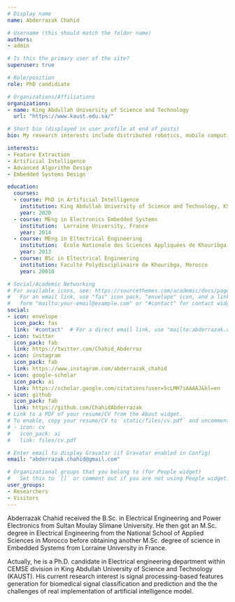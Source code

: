 ```yaml
---
# Display name
name: Abderrazak Chahid

# Username (this should match the folder name)
authors:
- admin

# Is this the primary user of the site?
superuser: true

# Role/position
role: PhD candidiate

# Organizations/Affiliations
organizations:
- name: King Abdullah University of Science and Technology
  url: "https://www.kaust.edu.sa/"

# Short bio (displayed in user profile at end of posts)
bio: My research interests include distributed robotics, mobile computing and programmable matter.

interests:
- Feature Extraction 
- Artificial Intelligence
- Advanced Algorithm Design
- Embedded Systems Design

education:
  courses:
  - course: PhD in Artificial Intelligence
    institution: King Abdullah University of Science and Technology, KSA
    year: 2020
  - course: MEng in Electronics Embedded Systems
    institution:  Lorraine University, France
    year: 2014
  - course: MEng in Eltectrical Engineering
    institution:  École Nationale des Sciences Appliquées de Khouribga, Morocco
    year: 2013
  - course: BSc in Eltectrical Engineering
    institution: Faculté Polydisciplinaire de Khouribga, Morocco
    year: 20010

# Social/Academic Networking
# For available icons, see: https://sourcethemes.com/academic/docs/page-builder/#icons
#   For an email link, use "fas" icon pack, "envelope" icon, and a link in the
#   form "mailto:your-email@example.com" or "#contact" for contact widget.
social:
- icon: envelope
  icon_pack: fas
  link: '#contact'  # For a direct email link, use "mailto:abderrazak.chahid@gmail.com".
- icon: twitter
  icon_pack: fab
  link: https://twitter.com/Chahid_Abderraz
- icon: instagram
  icon_pack: fab
  link: https://www.instagram.com/abderrazak_chahid
- icon: google-scholar
  icon_pack: ai
  link: https://scholar.google.com/citations?user=5cLMH7sAAAAJ&hl=en
- icon: github
  icon_pack: fab
  link: https://github.com/ChahidAbderrazak
# Link to a PDF of your resume/CV from the About widget.
# To enable, copy your resume/CV to `static/files/cv.pdf` and uncomment the lines below.
# - icon: cv
#   icon_pack: ai
#   link: files/cv.pdf

# Enter email to display Gravatar (if Gravatar enabled in Config)
email: "abderrazak.chahid@gmail.com"

# Organizational groups that you belong to (for People widget)
#   Set this to `[]` or comment out if you are not using People widget.
user_groups:
- Researchers
- Visitors
---
```


Abderrazak Chahid received the  B.Sc. in Electrical Engineering and Power Electronics from  Sultan Moulay Slimane University. He then got an M.Sc. degree in Electrical Engineering from the National School of Applied Sciences in Morocco before obtaining another M.Sc. degree of science in Embedded Systems from Lorraine University in France. 

Actually, he is a Ph.D. candidate in  Electrical engineering department within CEMSE division in King Abdullah University of Science and Technology (KAUST). His current research interest is signal processing-based features generation for biomedical signal classification and prediction and the the challenges of real implementation of artificial intelligence model. 

